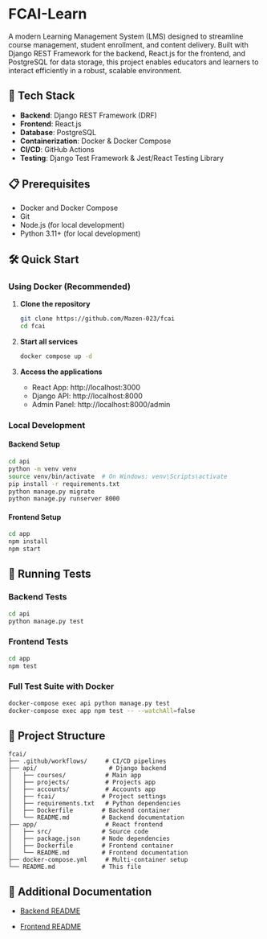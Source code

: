 # FCAI-Learn

A modern Learning Management System (LMS) designed to streamline course management, student enrollment, and content delivery. Built with Django REST Framework for the backend, React.js for the frontend, and PostgreSQL for data storage, this project enables educators and learners to interact efficiently in a robust, scalable environment.

## 🚀 Tech Stack

- **Backend**: Django REST Framework (DRF)
- **Frontend**: React.js
- **Database**: PostgreSQL
- **Containerization**: Docker & Docker Compose
- **CI/CD**: GitHub Actions
- **Testing**: Django Test Framework & Jest/React Testing Library

## 📋 Prerequisites

- Docker and Docker Compose
- Git
- Node.js (for local development)
- Python 3.11+ (for local development)

## 🛠️ Quick Start

### Using Docker (Recommended)

1. **Clone the repository**
   ```bash
   git clone https://github.com/Mazen-023/fcai
   cd fcai
   ```

2. **Start all services**
   ```bash
   docker compose up -d
   ```

3. **Access the applications**
   - React App: http://localhost:3000
   - Django API: http://localhost:8000
   - Admin Panel: http://localhost:8000/admin

### Local Development

#### Backend Setup
```bash
cd api
python -m venv venv
source venv/bin/activate  # On Windows: venv\Scripts\activate
pip install -r requirements.txt
python manage.py migrate
python manage.py runserver 8000
```

#### Frontend Setup
```bash
cd app
npm install
npm start
```

## 🧪 Running Tests

### Backend Tests
```bash
cd api
python manage.py test
```

### Frontend Tests
```bash
cd app
npm test
```

### Full Test Suite with Docker
```bash
docker-compose exec api python manage.py test
docker-compose exec app npm test -- --watchAll=false
```


## 📁 Project Structure

```
fcai/
├── .github/workflows/     # CI/CD pipelines
├── api/                    # Django backend
│   ├── courses/           # Main app
│   ├── projects/          # Projects app
│   ├── accounts/          # Accounts app
│   ├── fcai/             # Project settings
│   ├── requirements.txt   # Python dependencies
│   ├── Dockerfile        # Backend container
│   └── README.md         # Backend documentation
├── app/                   # React frontend
│   ├── src/              # Source code
│   ├── package.json      # Node dependencies
│   ├── Dockerfile        # Frontend container
│   └── README.md         # Frontend documentation
├── docker-compose.yml     # Multi-container setup
└── README.md             # This file
```
## 📄 Additional Documentation

- [Backend README](api/README.md)

- [Frontend README](app/README.md)